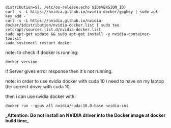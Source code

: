 
```commandline
distribution=$(. /etc/os-release;echo $ID$VERSION_ID)
curl -s -L https://nvidia.github.io/nvidia-docker/gpgkey | sudo apt-key add -
curl -s -L https://nvidia.github.io/nvidia-docker/$distribution/nvidia-docker.list | sudo tee /etc/apt/sources.list.d/nvidia-docker.list
sudo apt-get update && sudo apt-get install -y nvidia-container-toolkit
sudo systemctl restart docker
```

note:
to check if docker is running:
```commandline
docker version
```
if Server gives error response then it's not running.


note:
in order to use nvidia docker with cuda 10 i need to have on my laptop the correct driver with cuda 10.

then i can use nvidia docker with:
```commandline
docker run --gpus all nvidia/cuda:10.0-base nvidia-smi
```


**_Attention: Do not install an NVIDIA driver into the Docker image at docker build time**_

